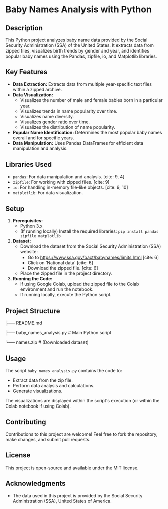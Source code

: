 #   Baby Names Analysis with Python

##   Description

This Python project analyzes baby name data provided by the Social Security Administration (SSA) of the United States. It extracts data from zipped files, visualizes birth trends by gender and year, and identifies popular baby names using the Pandas, zipfile, io, and Matplotlib libraries. 

##   Key Features

* **Data Extraction:** Extracts data from multiple year-specific text files within a zipped archive. 
* **Data Visualization:**
    * Visualizes the number of male and female babies born in a particular year. 
    * Visualizes trends in name popularity over time.
    * Visualizes name diversity.
    * Visualizes gender ratio over time.
    * Visualizes the distribution of name popularity.
* **Popular Name Identification:** Determines the most popular baby names overall and for specific years. 
* **Data Manipulation:** Uses Pandas DataFrames for efficient data manipulation and analysis. 

##   Libraries Used

* `pandas`: For data manipulation and analysis. [cite: 9, 4]
* `zipfile`: For working with zipped files. [cite: 9]
* `io`: For handling in-memory file-like objects. [cite: 9, 10]
* `matplotlib`: For data visualization.

##   Setup

1.  **Prerequisites:**
    * Python 3.x
    * (If running locally) Install the required libraries: `pip install pandas zipfile matplotlib`
2.  **Dataset:**
    * Download the dataset from the Social Security Administration (SSA) website:
        * Go to https://www.ssa.gov/oact/babynames/limits.html [cite: 6]
        * Click on 'National data' [cite: 6]
        * Download the zipped file. [cite: 6]
    * Place the zipped file in the project directory.
3.  **Running the Code:**
    * If using Google Colab, upload the zipped file to the Colab environment and run the notebook.
    * If running locally, execute the Python script.

##   Project Structure

├── README.md

├── baby_names_analysis.py  # Main Python script

└── names.zip              # (Downloaded dataset)

##   Usage

The script `baby_names_analysis.py` contains the code to:

* Extract data from the zip file.
* Perform data analysis and calculations.
* Generate visualizations.

The visualizations are displayed within the script's execution (or within the Colab notebook if using Colab).

##   Contributing

Contributions to this project are welcome! Feel free to fork the repository, make changes, and submit pull requests.

##   License

This project is open-source and available under the MIT license.

##   Acknowledgments

* The data used in this project is provided by the Social Security Administration (SSA), United States of America.
